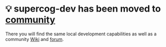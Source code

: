 # 💡 supercog-dev has been moved to [community](https://github.com/supercog-ai/community/)
There you will find the same local development capabilities as well as a community [Wiki](https://github.com/supercog-ai/community/wiki) and [forum](https://github.com/supercog-ai/community/discussions).